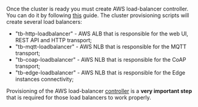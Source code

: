 Once the cluster is ready you must create AWS load-balancer controller.
You can do it by following [this](https://docs.aws.amazon.com/eks/latest/userguide/aws-load-balancer-controller.html) guide.
The cluster provisioning scripts will create several load balancers:

* "tb-http-loadbalancer" - AWS ALB that is responsible for the web UI, REST API and HTTP transport;
* "tb-mqtt-loadbalancer" - AWS NLB that is responsible for the MQTT transport;
* "tb-coap-loadbalancer" - AWS NLB that is responsible for the CoAP transport;
* "tb-edge-loadbalancer" - AWS NLB that is responsible for the Edge instances connectivity;

Provisioning of the AWS load-balancer [controller](https://docs.aws.amazon.com/eks/latest/userguide/aws-load-balancer-controller.html)
is a **very important step** that is required for those load balancers to work properly. 